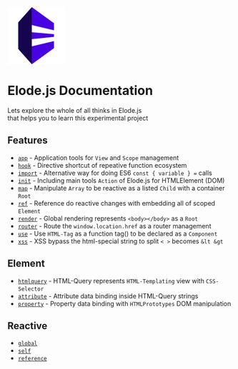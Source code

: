<img src="https://github.com/equneko/elode/blob/main/res/images/logo.png?raw=true" width="128"></img>
# Elode.js Documentation
Lets explore the whole of all thinks in Elode.js <br>
that helps you to learn this experimental project

## Features
- [`app`]() - Application tools for `View` and `Scope` management
- [`hook`]() - Directive shortcut of repeative function ecosystem
- [`import`]() - Alternative way for doing ES6 `const { variable } =` calls
- [`init`]() - Including main tools `Action` of Elode.js for HTMLElement (DOM)
- [`map`]() - Manipulate `Array` to be reactive as a listed `Child` with a container `Root`
- [`ref`]() - Reference do reactive changes with embedding all of scoped `Element`
- [`render`]() - Global rendering represents `<body></body>` as a `Root`
- [`router`]() - Route the `window.location.href` as a router management
- [`use`]() - Use `HTML-Tag` as a function tag() to be declared as a `Component`
- [`xss`]() - XSS bypass the html-special string to split `< >` becomes `&lt &gt`

## Element
- [`htmlquery`]() - HTML-Query represents `HTML-Templating` view with `CSS-Selector`
- [`attribute`]() - Attribute data binding inside HTML-Query strings
- [`property`]() - Property data binding with `HTMLPrototypes` DOM manipulation

## Reactive
- [`global`]()
- [`self`]()
- [`reference`]()

## 
